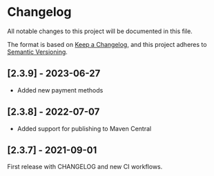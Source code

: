 # Changelog
All notable changes to this project will be documented in this file.

The format is based on [Keep a Changelog](https://keepachangelog.com/en/1.0.0/),
and this project adheres to [Semantic Versioning](https://semver.org/spec/v2.0.0.html).

## [2.3.9] - 2023-06-27

- Added new payment methods

## [2.3.8] - 2022-07-07

- Added support for publishing to Maven Central


## [2.3.7] - 2021-09-01

First release with CHANGELOG and new CI workflows.
